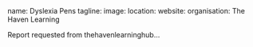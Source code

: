 <section src='project2.html'>
name: Dyslexia Pens
tagline: 
image: 
location: 
website: 
organisation: The Haven Learning

Report requested from thehavenlearninghub...

</section>


